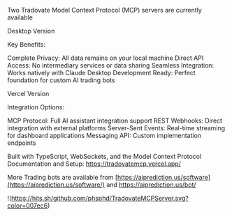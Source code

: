Two Tradovate Model Context Protocol (MCP) servers are currently available

Desktop Version

Key Benefits:

Complete Privacy: All data remains on your local machine
Direct API Access: No intermediary services or data sharing
Seamless Integration: Works natively with Claude Desktop
Development Ready: Perfect foundation for custom AI trading bots

Vercel Version
 
Integration Options:

MCP Protocol: Full AI assistant integration support
REST Webhooks: Direct integration with external platforms
Server-Sent Events: Real-time streaming for dashboard applications
Messaging API: Custom implementation endpoints

Built with TypeScript, WebSockets, and the Model Context Protocol  
Documentation and Setup: https://tradovatemcp.vercel.app/

More Trading bots are available from [https://aiprediction.us/software](https://aiprediction.us/software/) and https://aiprediction.us/bot/

!(https://hits.sh/github.com/phsphd/TradovateMCPServer.svg?color=007ec6)
